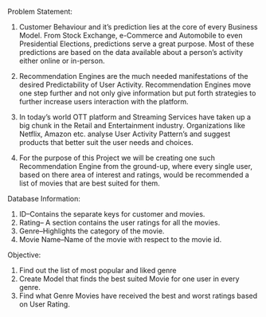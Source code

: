 Problem Statement:

1) Customer Behaviour and it’s prediction lies at the core of every Business Model. From Stock Exchange, e-Commerce and Automobile to even Presidential Elections, 
predictions serve a great purpose. Most of these predictions are based on the data available about a person’s activity either online or in-person.

2) Recommendation Engines are the much needed manifestations of the desired Predictability of User Activity. Recommendation Engines move one step further and
not only give information but put forth strategies to further increase users interaction with the platform.

3) In today’s world OTT platform and Streaming Services have taken up a big chunk in the Retail and Entertainment industry. Organizations like Netflix, Amazon etc. 
analyse User Activity Pattern’s and suggest products that better suit the user needs and choices.

4) For the purpose of this Project we will be creating one such Recommendation Engine from the ground-up, where every single user, based on there area of interest and ratings, 
would be recommended a list of movies that are best suited for them.

Database Information:

1. ID–Contains the separate keys for customer and movies. 
2. Rating– A section contains the user ratings for all the movies. 
3. Genre–Highlights the category of the movie.
4. Movie Name–Name of the movie with respect to the movie id.

Objective:

1. Find out the list of most popular and liked genre
2. Create Model that finds the best suited Movie for one user in every genre.
3. Find what Genre Movies have received the best and worst ratings based on User Rating.


